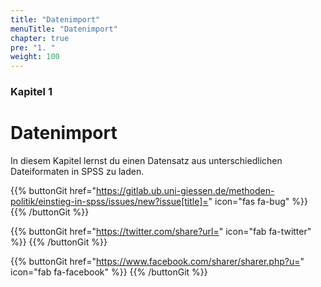 ```yaml
---
title: "Datenimport"
menuTitle: "Datenimport"
chapter: true
pre: "1. "
weight: 100
---
```


### Kapitel 1 

# Datenimport

In diesem Kapitel lernst du einen Datensatz aus unterschiedlichen Dateiformaten in SPSS zu laden.

{{% buttonGit href="https://gitlab.ub.uni-giessen.de/methoden-politik/einstieg-in-spss/issues/new?issue[title]=" icon="fas fa-bug" %}} {{% /buttonGit %}} 

{{% buttonGit href="https://twitter.com/share?url=" icon="fab fa-twitter" %}} {{% /buttonGit %}}

{{% buttonGit href="https://www.facebook.com/sharer/sharer.php?u=" icon="fab fa-facebook" %}} {{% /buttonGit %}}